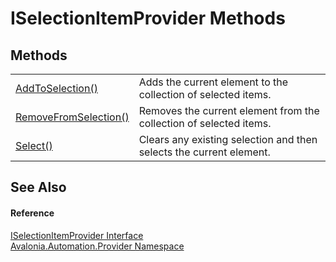 # ISelectionItemProvider Methods




## Methods
<table>
<tr>
<td><a href="M_Avalonia_Automation_Provider_ISelectionItemProvider_AddToSelection">AddToSelection()</a></td>
<td>Adds the current element to the collection of selected items.</td>
</tr>
<tr>
<td><a href="M_Avalonia_Automation_Provider_ISelectionItemProvider_RemoveFromSelection">RemoveFromSelection()</a></td>
<td>Removes the current element from the collection of selected items.</td>
</tr>
<tr>
<td><a href="M_Avalonia_Automation_Provider_ISelectionItemProvider_Select">Select()</a></td>
<td>Clears any existing selection and then selects the current element.</td>
</tr>
</table>

## See Also


#### Reference
<a href="T_Avalonia_Automation_Provider_ISelectionItemProvider">ISelectionItemProvider Interface</a>  
<a href="N_Avalonia_Automation_Provider">Avalonia.Automation.Provider Namespace</a>  

